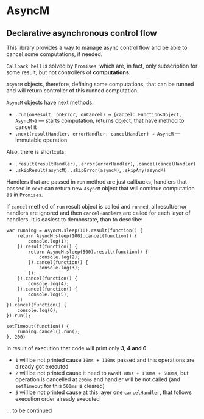 AsyncM
======
Declarative asynchronous control flow
-------------------------------------

This library provides a way to manage async control flow and be able to cancel some computations, if needed.

`Callback hell` is solved by `Promises`, which are, in fact, only subscription for some result, but not controllers of **computations**.

`AsyncM` objects, therefore, defining some computations, that can be runned and will return controller of this runned computation.

`AsyncM` objects have next methods:

* `.run(onResult, onError, onCancel) → {cancel: Function<Object, AsyncM>}` — starts computation, returns object, that have method to cancel it
* `.next(resultHandler, errorHandler, cancelHandler) → AsyncM` — immutable operation

Also, there is shortcuts:

* `.result(resultHandler)`, `.error(errorHandler)`, `.cancel(cancelHandler)`
* `.skipResult(asyncM)`, `.skipError(asyncM)`, `.skipAny(asyncM)`

Handlers that are passed in `run` method are just callbacks, handlers that passed in `next` can return new `AsyncM` object that will continue computation as in `Promises`.

If `cancel` method of `run` result object is called and `runned`, all result/error handlers are ignored and then `cancelHandlers` are called for each layer of handlers. It is easiest to demonstate, than to describe:

```
var running = AsyncM.sleep(10).result(function() {
	return AsyncM.sleep(100).cancel(function() {
		console.log(1);
	}).result(function() {
		return AsyncM.sleep(500).result(function() {
			console.log(2);
		}).cancel(function() {
			console.log(3);
		});
	}).cancel(function() {
		console.log(4);
	}).cancel(function() {
		console.log(5);
	})
}).cancel(function() {
	console.log(6);
}).run();

setTimeout(function() {
	running.cancel().run();
}, 200)
```

In result of execution that code will print only **3, 4 and 6**.

* `1` will be not printed cause `10ms + 110ms` passed and this operations are already got executed
* `2` will be not printed cause it need to await `10ms + 110ms + 500ms`, but operation is cancelled at `200ms` and handler will be not called (and `setTimeout` for this `500ms` is cleared)
* `5` will be not printed cause at this layer one `cancelHandler`, that follows execution order already executed

... to be continued